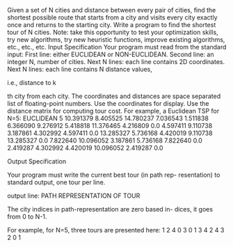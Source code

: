 Given a set of N cities and distance between every pair of
cities, find the shortest possible route that starts from a
city and visits every city exactly once and returns to the
starting city.
Write a program to find the shortest tour of N cities.
Note: take this opportunity to test your optimization skills,
try new algorithms, try new heuristic functions, improve
existing algorithms, etc., etc., etc.
Input Specification
Your program must read from the standard input:
First line: either EUCLIDEAN or NON-EUCLIDEAN.
Second line: an integer N, number of cities.
Next N lines: each line contains 2D coordinates.
Next N lines: each line contains N distance values,

i.e., distance to k

th city from each city.
The coordinates and distances are space separated list of
floating-point numbers.
Use the coordinates for display.
Use the distance matrix for computing tour cost.
For example, a Euclidean TSP for N=5:
EUCLIDEAN
5
10.391379 8.405525
14.780237 7.036543
1.511838 6.366090
9.276912 5.418818
11.376465 4.216809
0.0 4.597411 9.110738 3.187861 4.302992
4.597411 0.0 13.285327 5.736168 4.420019
9.110738 13.285327 0.0 7.822640 10.096052
3.187861 5.736168 7.822640 0.0 2.419287
4.302992 4.420019 10.096052 2.419287 0.0

Output Specification

Your program must write the current best tour (in path rep-
resentation) to standard output, one tour per line.

output line: PATH REPRESENTATION OF TOUR

The city indices in path-representation are zero based in-
dices, it goes from 0 to N-1.

For example, for N=5, three tours are presented here:
1 2 4 0 3
0 1 3 4 2
4 3 2 0 1
